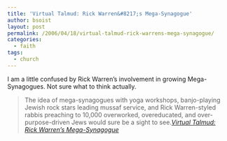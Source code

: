 ```yaml
---
title: 'Virtual Talmud: Rick Warren&#8217;s Mega-Synagogue'
author: bsoist
layout: post
permalink: /2006/04/18/virtual-talmud-rick-warrens-mega-synagogue/
categories:
  - faith
tags:
  - church
---
```

I am a little confused by Rick Warren&#8217;s involvement in growing Mega-Synagogues. Not sure what to think actually.  


> The idea of mega-synagogues with yoga workshops, banjo-playing Jewish rock stars leading mussaf service, and Rick Warren-styled rabbis preaching to 10,000 overworked, overeducated, and over-purpose-driven Jews would sure be a sight to see.<cite><a href="http://www.beliefnet.com/blogs/virtualtalmud/2006/04/rick-warrens-mega-synagogue.html">Virtual Talmud: Rick Warren&#8217;s Mega-Synagogue</a></cite></p>
